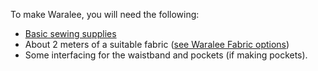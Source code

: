
To make Waralee, you will need the following:

  - [Basic sewing supplies](/docs/sewing/basic-sewing-supplies)
  - About 2 meters of a suitable fabric ([see Waralee Fabric options](/docs/patterns/waralee/fabric/))
  - Some interfacing for the waistband and pockets (if making pockets).
